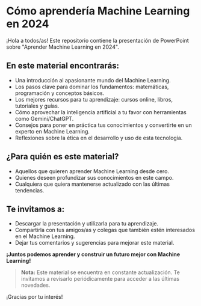 # Cómo aprendería Machine Learning en 2024

¡Hola a todos/as! Este repositorio contiene la presentación de PowerPoint sobre "Aprender Machine Learning en 2024".

## En este material encontrarás:

- Una introducción al apasionante mundo del Machine Learning.
- Los pasos clave para dominar los fundamentos: matemáticas, programación y conceptos básicos.
- Los mejores recursos para tu aprendizaje: cursos online, libros, tutoriales y guías.
- Cómo aprovechar la inteligencia artificial a tu favor con herramientas como Gemini/ChatGPT.
- Consejos para poner en práctica tus conocimientos y convertirte en un experto en Machine Learning.
- Reflexiones sobre la ética en el desarrollo y uso de esta tecnología.

## ¿Para quién es este material?

- Aquellos que quieren aprender Machine Learning desde cero.
- Quienes deseen profundizar sus conocimientos en este campo.
- Cualquiera que quiera mantenerse actualizado con las últimas tendencias.

## Te invitamos a:

- Descargar la presentación y utilizarla para tu aprendizaje.
- Compartirla con tus amigos/as y colegas que también estén interesados en el Machine Learning.
- Dejar tus comentarios y sugerencias para mejorar este material.

**¡Juntos podemos aprender y construir un futuro mejor con Machine Learning!**

> **Nota:** Este material se encuentra en constante actualización. Te invitamos a revisarlo periódicamente para acceder a las últimas novedades.

¡Gracias por tu interés!
